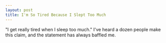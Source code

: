 ```yaml
---
layout: post
title: I'm So Tired Because I Slept Too Much
---
```


"I get really tired when I sleep too much."  I've heard a dozen people make this claim, and the statement has always baffled me.

